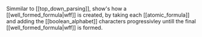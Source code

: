 Simmilar to [[top_down_parsing]], show's how a [[well_formed_formula|wff]] is created, by taking each [[atomic_formula]] and adding the [[boolean_alphabet]] characters progressivley untill the final [[well_formed_formula|wff]] is formed.